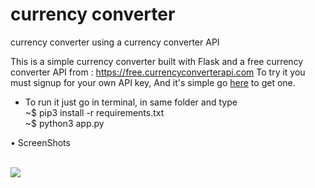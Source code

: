 # currency converter
 currency converter using a currency converter API


This is a simple currency converter built with Flask and a free currency converter API from : https://free.currencyconverterapi.com
To try it you must signup for your own API key, 
And it's simple go <a href="https://free.currencyconverterapi.com/free-api-key">here</a> to get one.

* To run it just go in terminal, in same folder and type<br>
 ~$ pip3 install -r requirements.txt<br>
 ~$ python3 app.py

• ScreenShots

<br>
<img src="https://github.com/r-e-d-ant/currency-converter/blob/main/Screen%20Shot%202021-02-23%20at%2011.26.50%20PM.png"/>
<br>
